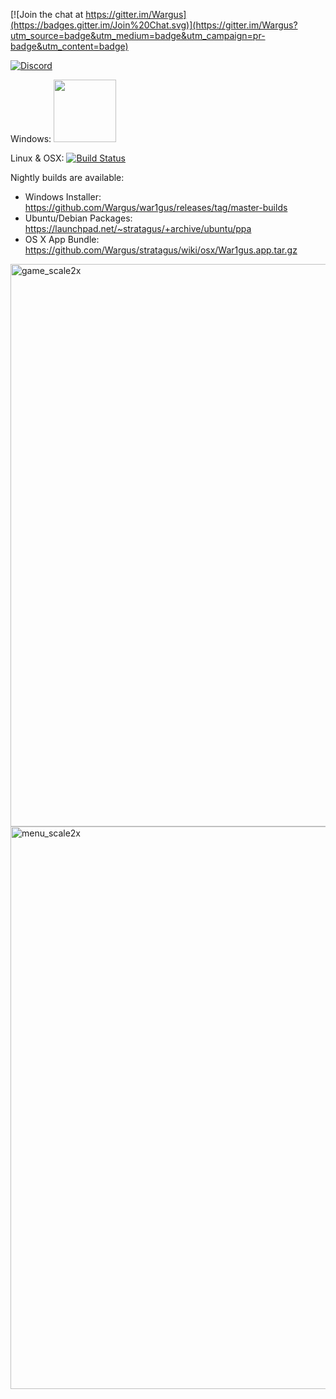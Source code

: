 [![Join the chat at https://gitter.im/Wargus](https://badges.gitter.im/Join%20Chat.svg)](https://gitter.im/Wargus?utm_source=badge&utm_medium=badge&utm_campaign=pr-badge&utm_content=badge)

[![Discord](https://img.shields.io/discord/780082494447288340?style=flat-square&logo=discord&label=discord)](https://discord.gg/dQGxaw3QfB)

Windows: <a href="https://ci.appveyor.com/project/timfel/war1gus"><img width="100" src="https://ci.appveyor.com/api/projects/status/github/Wargus/war1gus?branch=master&svg=true"></a>

Linux & OSX: [![Build Status](https://travis-ci.org/Wargus/war1gus.svg?branch=master)](https://travis-ci.org/Wargus/war1gus)

Nightly builds are available:

- Windows Installer: https://github.com/Wargus/war1gus/releases/tag/master-builds
- Ubuntu/Debian Packages: https://launchpad.net/~stratagus/+archive/ubuntu/ppa
- OS X App Bundle: https://github.com/Wargus/stratagus/wiki/osx/War1gus.app.tar.gz


<img width="900" alt="game_scale2x" src="https://cloud.githubusercontent.com/assets/46235/11292816/5f24263c-8f53-11e5-802d-e9bb4cafffc9.PNG">
<img width="900" alt="menu_scale2x" src="https://cloud.githubusercontent.com/assets/46235/11292821/5f3c3fa6-8f53-11e5-91b0-3ca7b89b9ce4.PNG">
